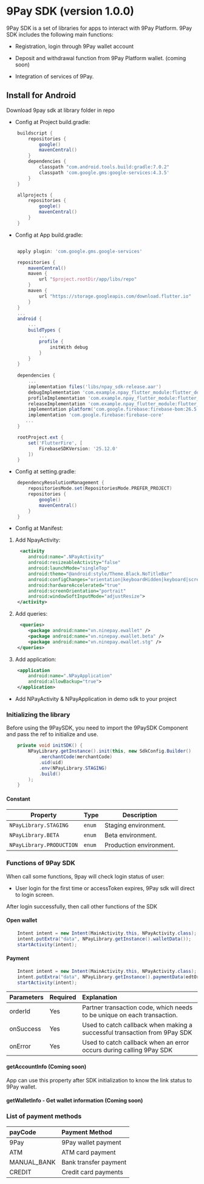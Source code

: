 # 9Pay SDK (version 1.0.0)

9Pay SDK is a set of libraries for apps to interact with 9Pay Platform. 9Pay SDK includes the following main functions:

- Registration, login through 9Pay wallet account

- Deposit and withdrawal function from 9Pay Platform wallet. (coming soon)

- Integration of services of 9Pay.

## Install for Android

Download 9pay sdk at library folder in repo

- Config at Project build.gradle:

```groovy
    buildscript {
        repositories {
            google()
            mavenCentral()
        }
        dependencies {
            classpath "com.android.tools.build:gradle:7.0.2"
            classpath 'com.google.gms:google-services:4.3.5'
        }
    }

    allprojects {
        repositories {
            google()
            mavenCentral()
        }
    }
```

- Config at App build.gradle:
```groovy

    apply plugin: 'com.google.gms.google-services'

    repositories {
        mavenCentral()
        maven {
            url "$project.rootDir/app/libs/repo"
        }
        maven {
            url "https://storage.googleapis.com/download.flutter.io"
        }
    }
    ...
    android {
        ...
        buildTypes {
            ...
            profile {
                initWith debug
            }
        } 
    }
    
    dependencies {
        ...
        implementation files('libs/npay_sdk-release.aar')
        debugImplementation 'com.example.npay_flutter_module:flutter_debug:1.0'
        profileImplementation 'com.example.npay_flutter_module:flutter_profile:1.0'
        releaseImplementation 'com.example.npay_flutter_module:flutter_release:1.0'
        implementation platform('com.google.firebase:firebase-bom:26.5.0')
        implementation 'com.google.firebase:firebase-core'
       ...
    }

    rootProject.ext {
        set('FlutterFire', [
            FirebaseSDKVersion: '25.12.0'
        ])
    }
```

- Config at setting.gradle:
```groovy
    dependencyResolutionManagement {
        repositoriesMode.set(RepositoriesMode.PREFER_PROJECT)
        repositories {
            google()
            mavenCentral()
        }
    }
```

- Config at Manifest:
1. Add NpayActivity: 
```xml
     <activity
        android:name=".NPayActivity"
        android:resizeableActivity="false"
        android:launchMode="singleTop"
        android:theme="@android:style/Theme.Black.NoTitleBar"
        android:configChanges="orientation|keyboardHidden|keyboard|screenSize|smallestScreenSize|locale|layoutDirection|fontScale|screenLayout|density|uiMode"
        android:hardwareAccelerated="true"
        android:screenOrientation="portrait"
        android:windowSoftInputMode="adjustResize">
    </activity>
```
2. Add queries: 

```xml
     <queries>
        <package android:name="vn.ninepay.ewallet" />
        <package android:name="vn.ninepay.ewallet.beta" />
        <package android:name="vn.ninepay.ewallet.stg" />
    </queries>
```

3. Add application: 
```xml
    <application
        android:name=".NPayApplication"
        android:allowBackup="true">
    </application>
```
- Add NPayActivity & NPayApplication in demo sdk to your project

### Initializing the library

Before using the 9PaySDK, you need to import the 9PaySDK Component and pass the ref to initialize and use.

```java
    private void initSDK() {
        NPayLibrary.getInstance().init(this, new SdkConfig.Builder()
            .merchantCode(merchantCode)
            .uid(uid)
            .env(NPayLibrary.STAGING)
            .build()
        );
    }
```


#### Constant

| Property | Type | Description |
| ------------------- | ------ | ---------------------- |
| `NPayLibrary.STAGING` | `enum` | Staging environment. |
| `NPayLibrary.BETA` | `enum` | Beta environment. |
| `NPayLibrary.PRODUCTION` | `enum` | Production environment. |

### Functions of 9Pay SDK
When call some functions, 9pay will check login status of user:

- User login for the first time or accessToken expires, 9Pay sdk will direct to login screen.
  
After login successfully, then call other functions of the SDK
#### Open wallet

```java
    Intent intent = new Intent(MainActivity.this, NPayActivity.class);
    intent.putExtra("data", NPayLibrary.getInstance().walletData());
    startActivity(intent);
```
#### Payment

```java
    Intent intent = new Intent(MainActivity.this, NPayActivity.class);
    intent.putExtra("data", NPayLibrary.getInstance().paymentData(edtOrderId.getText().toString()));
    startActivity(intent);
```

| **Parameters** | **Required** | **Explanation** |
| :------------------------------------------------- | :---------- | :------------------------------------------------- |
| orderId | Yes | Partner transaction code, which needs to be unique on each transaction. |
| onSuccess | Yes | Used to catch callback when making a successful transaction from 9Pay SDK |
| onError | Yes | Used to catch callback when an error occurs during calling 9Pay SDK |



#### getAccountInfo (Coming soon)

App can use this property after SDK initialization to know the link status to 9Pay wallet.



#### getWalletInfo - Get wallet information (Coming soon)

### List of payment methods
| **payCode** | **Payment Method** |
| :-----------| :------------|
| 9Pay | 9Pay wallet payment |
| ATM | ATM card payment |
| MANUAL_BANK | Bank transfer payment |
| CREDIT | Credit card payments |



